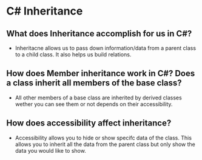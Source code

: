 #  C# Inheritance

## What does Inheritance accomplish for us in C#?

*  Inheritacne allows us to pass down information/data from a parent class to a child class. It also helps us build relations.

## How does Member inheritance work in C#? Does a class inherit all members of the base class?

* All other members of a base class are inherited by derived classes wether you can see them or not depends on their accessibility.

## How does accessibility affect inheritance?

* Accessibility allows you to hide or show specifc data of the class. This allows you to inherit all the data from the parent class but only show the data you would like to show.